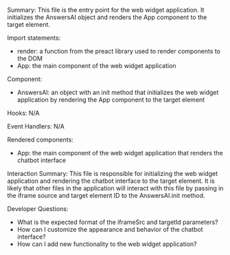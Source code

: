 Summary:
This file is the entry point for the web widget application. It initializes the AnswersAI object and renders the App component to the target element.

Import statements:
- render: a function from the preact library used to render components to the DOM
- App: the main component of the web widget application

Component:
- AnswersAI: an object with an init method that initializes the web widget application by rendering the App component to the target element

Hooks:
N/A

Event Handlers:
N/A

Rendered components:
- App: the main component of the web widget application that renders the chatbot interface

Interaction Summary:
This file is responsible for initializing the web widget application and rendering the chatbot interface to the target element. It is likely that other files in the application will interact with this file by passing in the iframe source and target element ID to the AnswersAI.init method.

Developer Questions:
- What is the expected format of the iframeSrc and targetId parameters?
- How can I customize the appearance and behavior of the chatbot interface?
- How can I add new functionality to the web widget application?